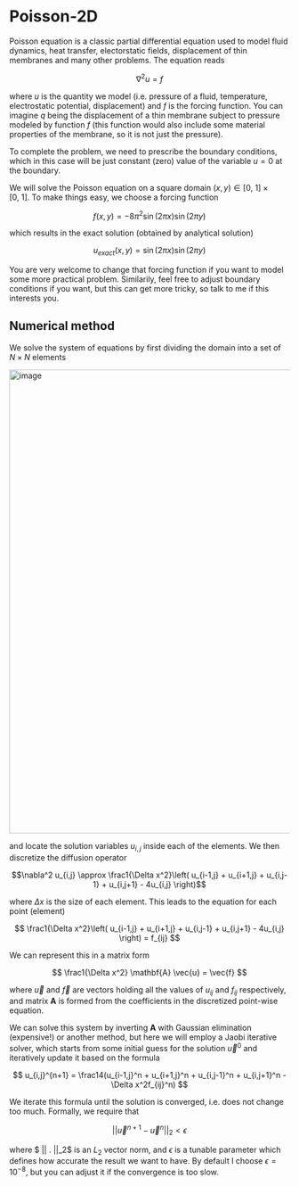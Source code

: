 # Poisson-2D
Poisson equation is a classic partial differential equation used to model fluid dynamics, heat transfer, electorstatic fields, displacement of thin membranes and many other problems. The equation reads

 $$ \nabla^2 u = f  $$

 where $u$ is the quantity we model (i.e. pressure of a fluid, temperature, electrostatic potential, displacement) and $f$ is the forcing function. You can imagine $q$ being the displacement of a thin membrane subject to pressure modeled by function $f$ (this function would also include some material properties of the membrane, so it is not just the pressure). 
 
 To complete the problem, we need to prescribe the boundary conditions, which in this case will be just constant (zero) value of the variable $u = 0$ at the boundary.

We will solve the Poisson equation on a square domain $(x,y) \in [0,\ 1] \times [0,\ 1]$. To make things easy, we choose a forcing function

$$ f(x,y) = -8\pi^2 \sin(2\pi x) \sin(2\pi y) $$

which results in the exact solution (obtained by analytical solution)

$$ u_{exact}(x,y) = \sin(2\pi x) \sin(2\pi y) $$

You are very welcome to change that forcing function if you want to model some more practical problem. Similarily, feel free to adjust boundary conditions if you want, but this can get more tricky, so talk to me if this interests you.

## Numerical method

We solve the system of equations by first dividing the domain into a set of $N \times N$ elements

<img width="832" alt="image" src="https://github.com/user-attachments/assets/b330a24a-294b-45f7-a33f-6380e2429045" />

and locate the solution variables $u_{i,j}$ inside each of the elements. We then discretize the diffusion operator

$$\nabla^2 u_{i,j} \approx \frac1{\Delta x^2}\left( u_{i-1,j} + u_{i+1,j} + u_{i,j-1} + u_{i,j+1} - 4u_{i,j} \right)$$

where $\Delta x$ is the size of each element. This leads to the equation for each point (element)

$$ \frac1{\Delta x^2}\left( u_{i-1,j} + u_{i+1,j} + u_{i,j-1} + u_{i,j+1} - 4u_{i,j} \right) = f_{ij} $$

We can represent this in a matrix form

$$ \frac1{\Delta x^2} \mathbf{A} \vec{u} = \vec{f} $$

where $\vec{u}$ and $\vec{f}$ are vectors holding all the values of $u_{ij}$ and $f_{ij}$ respectively, and matrix $\mathbf{A}$ is formed from the coefficients in the discretized point-wise equation.

We can solve this system by inverting $\mathbf{A}$ with Gaussian elimination (expensive!) or another method, but here we will employ a Jaobi iterative solver, which starts from some initial guess for the solution $\vec{u}^0$ and iteratively update it based on the formula

$$ u_{i,j}^{n+1} = \frac14(u_{i-1,j}^n + u_{i+1,j}^n + u_{i,j-1}^n + u_{i,j+1}^n - \Delta x^2f_{ij}^n) $$

We iterate this formula until the solution is converged, i.e. does not change too much. Formally, we require that

$$ || \vec{u}^{n+1} - \vec{u}^{n} ||_2 < \epsilon $$

where $ || . ||_2$ is an $L_2$ vector norm, and $\epsilon$ is a tunable parameter which defines how accurate the result we want to have. By default I choose $\epsilon = 10^{-8}$, but you can adjust it if the convergence is too slow.   

